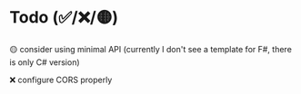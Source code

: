 ﻿# Todo (✅/❌/🟡)

🟡 consider using minimal API (currently I don't see a template for F#, there is only C# version)

❌ configure CORS properly